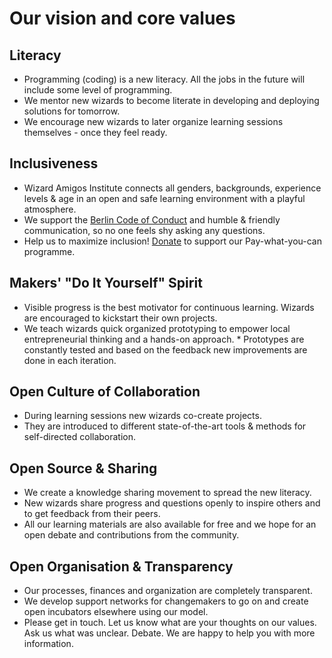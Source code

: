 # Our vision and core values

## Literacy
  * Programming (coding) is a new literacy. All the jobs in the future will include some level of programming.
  * We mentor new wizards to become literate in developing and deploying solutions for tomorrow.
  * We encourage new wizards to later organize learning sessions themselves - once they feel ready.

## Inclusiveness
  * Wizard Amigos Institute connects all genders, backgrounds, experience levels & age in an open and safe learning environment with a playful atmosphere.
  * We support the [Berlin Code of Conduct](http://berlincodeofconduct.org/) and humble & friendly communication, so no one feels shy asking any questions.
  * Help us to maximize inclusion! [Donate](https://gratipay.com/pleaseDropUsAnEmailInstead) to support our Pay-what-you-can programme. 

## Makers' "Do It Yourself" Spirit
  * Visible progress is the best motivator for continuous learning. Wizards are encouraged to kickstart their own projects.
  * We teach wizards quick organized prototyping to empower local entrepreneurial thinking and a hands-on approach.    * Prototypes are constantly tested and based on the feedback new improvements are done in each iteration. 

## Open Culture of Collaboration
  * During learning sessions new wizards co-create projects.
  * They are introduced to different state-of-the-art tools & methods for self-directed collaboration.

## Open Source & Sharing
  * We create a knowledge sharing movement to spread the new literacy.
  * New wizards share progress and questions openly to inspire others and to get feedback from their peers.
  * All our learning materials are also available for free and we hope for an open debate and contributions from the  community.

## Open Organisation & Transparency
  * Our processes, finances and organization are completely transparent.
  * We develop support networks for changemakers to go on and create open incubators elsewhere using our model.
  * Please get in touch. Let us know what are your thoughts on our values. Ask us what was unclear. Debate. We are happy to help you with more information.
